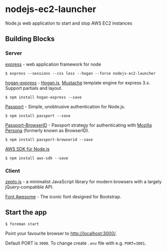 # nodejs-ec2-launcher

Node.js web application to start and stop AWS EC2 instances

## Building Blocks

### Server

[express](http://expressjs.com/) - web application framework for node 

    $ express --sessions --css less --hogan --force nodejs-ec2-launcher

[hogan-express](https://npmjs.org/package/hogan-express) - [Hogan.js](http://twitter.github.io/hogan.js/),  [Mustache](http://mustache.github.io/) template engine for express 3.x. Support partials and layout.

    $ npm install hogan-express --save

[Passport](http://passportjs.org/) - Simple, unobtrusive authentication for Node.js.

    $ npm install passport --save

[Passport-BrowserID](https://github.com/jaredhanson/passport-browserid) - Passport strategy for authenticating with [Mozilla Persona](https://login.persona.org/) (formerly known as BrowserID).

    $ npm install passport-browserid --save

[AWS SDK für Node.js](https://aws.amazon.com/de/sdkfornodejs/)

    $ npm install aws-sdk --save

### Client

[zepto.js](http://zeptojs.com/) - a minimalist JavaScript library for modern browsers with a largely jQuery-compatible API. 

[Font Awesome](http://fortawesome.github.io/Font-Awesome/) - The iconic font designed for Bootstrap.

## Start the app

    $ foreman start

Point your favourite browser to [http://localhost:3000/](http://localhost:3000/).

Default PORT is `3000`. To change create `.env` file with e.g. `PORT=3001`.